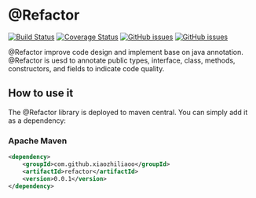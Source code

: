 # @Refactor 

[![Build Status](https://travis-ci.org/xiaozhiliaoo/refactor.svg?branch=master)](https://travis-ci.org/xiaozhiliaoo/refactor)
[![Coverage Status](https://coveralls.io/repos/github/xiaozhiliaoo/refactor/badge.svg?branch=master)](https://coveralls.io/github/xiaozhiliaoo/refactor?branch=master)
[![GitHub issues](https://img.shields.io/github/issues-raw/xiaozhiliaoo/refactor)](https://github.com/xiaozhiliaoo/refactor/issues)
[![GitHub issues](https://img.shields.io/github/issues-closed-raw/xiaozhiliaoo/refactor)](https://github.com/xiaozhiliaoo/refactor/issues/?q=is%3Aissue+is%3Aclosed)


@Refactor improve code design and implement base on java annotation. @Refactor is uesd to annotate 
public types, interface, class, methods, constructors, and fields to indicate code quality.

## How to use it

The @Refactor library is deployed to maven central. You can simply add it as a dependency:

### Apache Maven
```xml
<dependency>
    <groupId>com.github.xiaozhiliaoo</groupId>
    <artifactId>refactor</artifactId>
    <version>0.0.1</version>
</dependency>
```